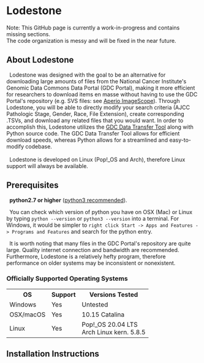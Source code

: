 # Lodestone
Note: This GitHub page is currently a work-in-progress and contains missing sections.<br />
The code organization is messy and will be fixed in the near future.
## About Lodestone
&nbsp;&nbsp;Lodestone was designed with the goal to be an alternative for downloading large amounts of files from the National Cancer Institute's Genomic Data Commons Data Portal (GDC Portal), making it more efficient for researchers to download items en masse without having to use the GDC Portal's repository (e.g. SVS files: see <a href="https://www.leicabiosystems.com/digital-pathology/manage/aperio-imagescope/">Aperio ImageScope</a>). Through Lodestone, you will be able to directly modify your search criteria (AJCC Pathologic Stage, Gender, Race, File Extension), create corresponding .TSVs, and download any related files that you would want. In order to accomplish this, Lodestone utilizes the <a href="https://gdc.cancer.gov/access-data/gdc-data-transfer-tool">GDC Data Transfer Tool</a> along with Python source code. The GDC Data Transfer Tool allows for efficient download speeds, whereas Python allows for a streamlined and easy-to-modify codebase.<br /><br />
&nbsp;&nbsp;Lodestone is developed on Linux (Pop!\_OS and Arch), therefore Linux support will always be available.

## Prerequisites
&nbsp;&nbsp;<b>python2.7 or higher</b> (<a href="https://www.python.org/downloads/">python3 recommended</a>).<br />

&nbsp;&nbsp;You can check which version of python you have on OSX (Mac) or Linux by typing `python --version` or `python3 --version` into a terminal.
For Windows, it would be simpler to `right click Start -> Apps and Features -> Programs and Features` and search for the python entry.<br />

&nbsp;&nbsp;It is worth noting that many files in the GDC Portal's repository are quite large. Quality internet connection and bandwidth are recommended. Furthermore, Lodestone is a relatively hefty program, therefore performance on older systems may be inconsistent or nonexistent.

### Officially Supported Operating Systems
<table border = "0">
          <tr>
            <th>OS</th>
            <th>Support</th>
            <th>Versions Tested</th>
         </tr>
         <tr>
           <td>Windows</td>
           <td>Yes</td>
           <td>Untested</td>
         </tr>
          <tr>
           <td>OSX/macOS</td>
           <td>Yes</td>
           <td>10.15 Catalina</td>
         </tr>
        <tr>
           <td>Linux</td>
           <td>Yes</td>
           <td>Pop!_OS 20.04 LTS<br />Arch Linux kern. 5.8.5</td>
         </tr>
</table>

## Installation Instructions
